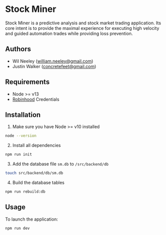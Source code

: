 # Stock Miner

Stock Miner is a predictive analysis and stock market trading application. Its core
intent is to provide the maximal experience for executing high velocity and guided 
automation trades while providing loss prevention.

## Authors

- Wil Neeley ([william.neeley@gmail.com](mailto:william.neeley@gmail.com))
- Justin Walker ([concretefeet@gmail.com](mailto:concretefeet@gmail.com))

## Requirements

- Node >= v13
- [Robinhood](https://robinhood.com) Credentials 

## Installation

1) Make sure you have Node >= v10 installed

``` bash
node --version
```

2) Install all dependencies

``` bash
npm run init
```
3) Add the database file `sm.db` to `/src/backend/db`

``` bash
touch src/backend/db/sm.db
```

4) Build the database tables

``` bash
npm run rebuild:db
```


## Usage

To launch the application:

``` bash
npm run dev
```
